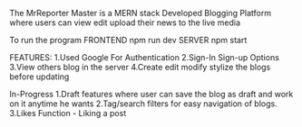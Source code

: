 The MrReporter Master is a MERN stack Developed Blogging Platform where users can view edit upload their news to the live media

To run the program
FRONTEND
  npm run dev
SERVER
  npm start

FEATURES:
1.Used Google For Authentication
2.Sign-In Sign-up Options
3.View others blog in the server
4.Create edit modify stylize the blogs before updating

In-Progress
1.Draft features where user can save the blog as draft and work on it anytime he wants
2.Tag/search filters for easy navigation of blogs.
3.Likes Function - Liking a post
